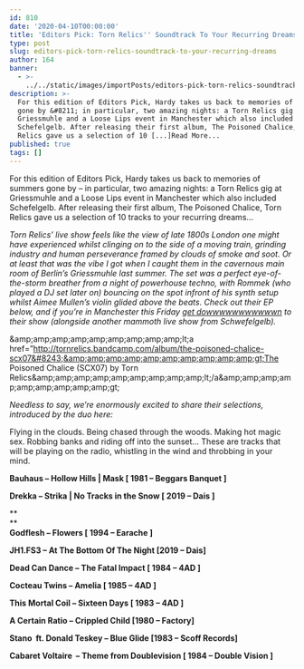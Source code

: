 ```yaml
---
id: 810
date: '2020-04-10T00:00:00'
title: 'Editors Pick: Torn Relics'' Soundtrack To Your Recurring Dreams... - Loose Lips'
type: post
slug: editors-pick-torn-relics-soundtrack-to-your-recurring-dreams
author: 164
banner:
  - >-
    ../../static/images/importPosts/editors-pick-torn-relics-soundtrack-to-your-recurring-dreams/image810.jpeg
description: >-
  For this edition of Editors Pick, Hardy takes us back to memories of summers
  gone by &#8211; in particular, two amazing nights: a Torn Relics gig at
  Griessmuhle and a Loose Lips event in Manchester which also included
  Schefelgelb. After releasing their first album, The Poisoned Chalice, Torn
  Relics gave us a selection of 10 [...]Read More...
published: true
tags: []
---
```

For this edition of Editors Pick, Hardy takes us back to memories of summers gone by – in particular, two amazing nights: a Torn Relics gig at Griessmuhle and a Loose Lips event in Manchester which also included Schefelgelb. After releasing their first album, The Poisoned Chalice, Torn Relics gave us a selection of 10 tracks to your recurring dreams…

_Torn Relics’ live show feels like the view of late 1800s London one might have experienced whilst clinging on to the side of a moving train, grinding industry and human perseverance framed by clouds of smoke and soot. Or at least that was the vibe I got when I caught them in the cavernous main room of Berlin’s Griessmuhle last summer. The set was a perfect eye-of-the-storm breather from a night of powerhouse techno, with Rommek (who played a DJ set later on) bouncing on the spot infront of his synth setup whilst Aimee Mullen’s violin glided above the beats. Check out their EP below, and if you’re in Manchester this Friday [get dowwwwwwwwwwwn](https://www.residentadvisor.net/events/1238647?fbclid=IwAR3cSEUIlLTZxczXGtXntmS4weoNtxeNfLw6sOJKg02Vov569tCjZtFkiv4) to their show (alongside another mammoth live show from Schwefelgelb)._

&amp;amp;amp;amp;amp;amp;amp;amp;amp;amp;lt;a href=&#8221;http://tornrelics.bandcamp.com/album/the-poisoned-chalice-scx07&#8243;&amp;amp;amp;amp;amp;amp;amp;amp;amp;amp;gt;The Poisoned Chalice (SCX07) by Torn Relics&amp;amp;amp;amp;amp;amp;amp;amp;amp;amp;lt;/a&amp;amp;amp;amp;amp;amp;amp;amp;amp;amp;gt;

_Needless to say, we’re enormously excited to share their selections, introduced by the duo here:_

Flying in the clouds. Being chased through the woods. Making hot magic sex. Robbing banks and riding off into the sunset… These are tracks that will be playing on the radio, whistling in the wind and throbbing in your mind.

**Bauhaus – Hollow Hills | Mask \[ 1981 – Beggars Banquet \]**

**Drekka – Strika | No Tracks in the Snow \[ 2019 – Dais \]**

**  
[](https://www.youtube.com/watch?v=ZtpYXgILuNw&fbclid=IwAR2b7Y7SXxbSSlq1OwghPaTCKSmpF5OwzN7tvSPDC2o2RU4OvW19cbaWUTA)**  
**Godflesh – Flowers \[ 1994 – Earache \]**

**JH1.FS3 – At The Bottom Of The Night \[2019 – Dais\]**

**Dead Can Dance – The Fatal Impact \[ 1984 – 4AD \]**

**Cocteau Twins – Amelia \[ 1985 – 4AD \]**

**This Mortal Coil – Sixteen Days \[ 1983 – 4AD \]**

**A Certain Ratio – Crippled Child \[1980 – Factory\]**

**Stano  ft. Donald Teskey – Blue Glide \[1983 – Scoff Records\]**

**Cabaret Voltaire  – Theme from Doublevision \[ 1984 – Double Vision \]** 

**[](https://www.youtube.com/watch?v=QevqiBv7rdQ)**